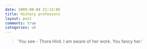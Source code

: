 ```yaml
---
date: 2009-08-04 21:13:05
title: History professors
layout: post
comments: true
categories: uk
---
```

> 'You see - Thora Hird. I am aware of her work. You fancy her.'
